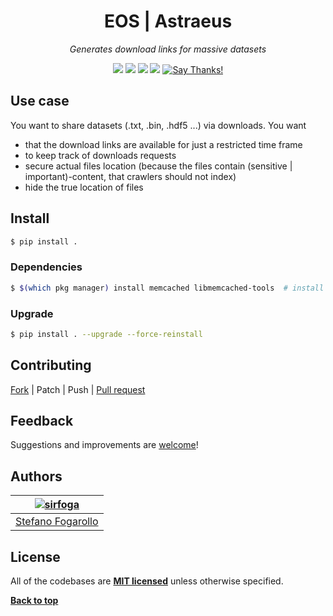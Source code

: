 <div align="center" id="topOfReadme">
	<h1>EOS | Astraeus</h1>
	<em>Generates download links for massive datasets</em></br>


<a href="https://github.com/eos-sns/astraeus/pulls"><img src="https://badges.frapsoft.com/os/v1/open-source.svg?v=103"></a> <a href="https://github.com/eos-sns/astraeus/issues"><img src="https://img.shields.io/badge/contributions-welcome-brightgreen.svg?style=flat"></a> <a href="https://opensource.org/licenses/MIT"><img src="https://img.shields.io/badge/License-MIT-blue.svg"></a> <a href="https://www.python.org/download/releases/3.6.0/"><img src="https://img.shields.io/badge/Python-3.6-blue.svg"></a> <a href="https://saythanks.io/to/sirfoga"><img src="https://img.shields.io/badge/Say%20Thanks-!-1EAEDB.svg" alt="Say Thanks!" /></a>
</div>


## Use case
You want to share datasets (.txt, .bin, .hdf5 ...) via downloads. You want

- that the download links are available for just a restricted time frame
- to keep track of downloads requests
- secure actual files location (because the files contain (sensitive | important)-content, that crawlers should not index)
- hide the true location of files

## Install
```bash
$ pip install .
```

### Dependencies
```bash
$ $(which pkg manager) install memcached libmemcached-tools  # install memcache
```

### Upgrade
```bash
$ pip install . --upgrade --force-reinstall
```

## Contributing
[Fork](https://github.com/eos-sns/astraeus/fork) | Patch | Push | [Pull request](https://github.com/eos-sns/astraeus/pulls)

## Feedback
Suggestions and improvements are [welcome](https://github.com/eos-sns/astraeus/issues)!

## Authors

| [![sirfoga](https://avatars0.githubusercontent.com/u/14162628?s=128&v=4)](https://github.com/sirfoga "Follow @sirfoga on Github") |
|---|
| [Stefano Fogarollo](https://sirfoga.github.io) |

## License
All of the codebases are **[MIT licensed](https://opensource.org/licenses/MIT)** unless otherwise specified.

**[Back to top](#topOfReadme)**
